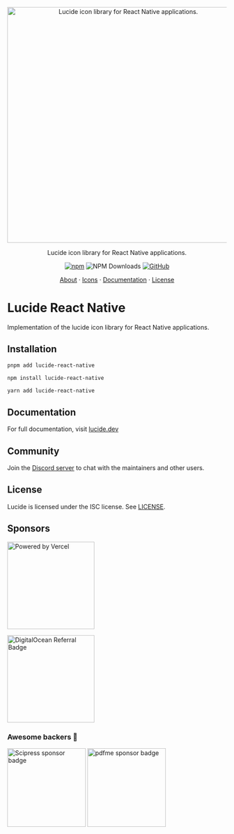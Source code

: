 <p align="center">
  <a href="https://github.com/lucide-icons/lucide">
    <img src="https://lucide.dev/package-logos/lucide-react-native.svg" alt="Lucide icon library for React Native applications." width="540">
  </a>
</p>

<p align="center">
Lucide icon library for React Native applications.
</p>

<div align="center">

  [![npm](https://img.shields.io/npm/v/lucide-react-native?color=blue)](https://www.npmjs.com/package/lucide-react-native)
  ![NPM Downloads](https://img.shields.io/npm/dw/lucide-react-native)
  [![GitHub](https://img.shields.io/github/license/lucide-icons/lucide)](https://lucide.dev/license)
</div>

<p align="center">
  <a href="https://lucide.dev/guide/">About</a>
  ·
  <a href="https://lucide.dev/icons/">Icons</a>
  ·
  <a href="https://lucide.dev/guide/packages/lucide-react-native">Documentation</a>
  ·
  <a href="https://lucide.dev/license">License</a>
</p>

# Lucide React Native

Implementation of the lucide icon library for React Native applications.

## Installation

```sh
pnpm add lucide-react-native
```

```sh
npm install lucide-react-native
```

```sh
yarn add lucide-react-native
```

## Documentation

For full documentation, visit [lucide.dev](https://lucide.dev/guide/packages/lucide-react-native)

## Community

Join the [Discord server](https://discord.gg/EH6nSts) to chat with the maintainers and other users.

## License

Lucide is licensed under the ISC license. See [LICENSE](https://lucide.dev/license).

## Sponsors

<a href="https://vercel.com?utm_source=lucide&utm_campaign=oss">
  <img src="https://lucide.dev/vercel.svg" alt="Powered by Vercel" width="200" />
</a>

<a href="https://www.digitalocean.com/?refcode=b0877a2caebd&utm_campaign=Referral_Invite&utm_medium=Referral_Program&utm_source=badge"><img src="https://lucide.dev/digitalocean.svg" width="200" alt="DigitalOcean Referral Badge" /></a>

### Awesome backers 🍺

<a href="https://www.scipress.io?utm_source=lucide"><img src="https://lucide.dev/sponsors/scipress.svg" width="180" alt="Scipress sponsor badge" /></a>
<a href="https://github.com/pdfme/pdfme"><img src="https://lucide.dev/sponsors/sponsors/pdfme.svg" width="180" alt="pdfme sponsor badge" /></a>
